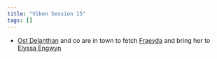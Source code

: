 ```yaml
---
title: "Viken Session 15"
tags: []
---
```


- [Ost Delanthan](content/NPCs/Ost%20Delanthan.md) and co are in town to fetch [Fraeyda](content/PCs/Fraeyda.md) and bring her to [Elyssa Engwyn](content/NPCs/Elyssa%20Engwyn.md)
